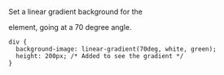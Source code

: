 Set a linear gradient background for the <div> element, going at a 70 degree angle.

    div {
      background-image: linear-gradient(70deg, white, green);
      height: 200px; /* Added to see the gradient */
    }
